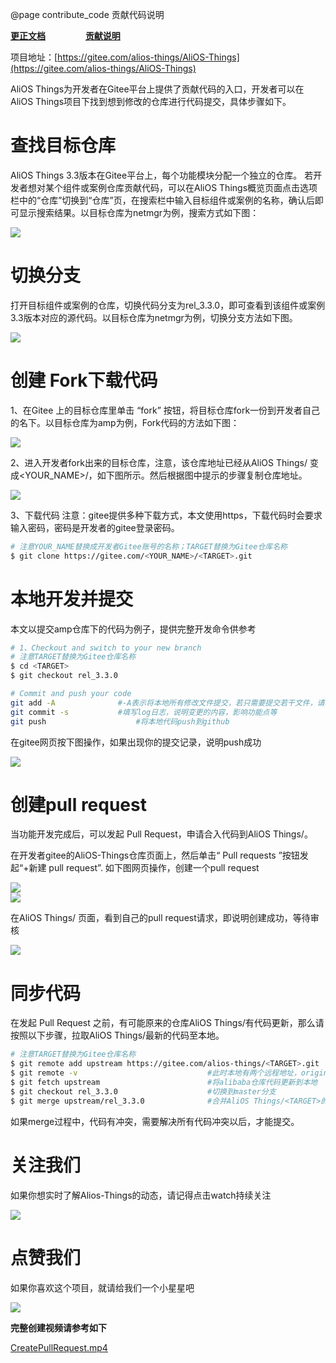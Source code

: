 @page contribute_code 贡献代码说明

**[更正文档](https://gitee.com/alios-things/documentation/edit/rel_3.3.0/developer/contribute_code.md)** &emsp;&emsp;&emsp;&emsp; **[贡献说明](https://g.alicdn.com/alios-things-3.3/doc/contribute_doc.html)**

项目地址：[https://gitee.com/alios-things/AliOS-Things](https://gitee.com/alios-things/AliOS-Things)

AliOS Things为开发者在Gitee平台上提供了贡献代码的入口，开发者可以在AliOS Things项目下找到想到修改的仓库进行代码提交，具体步骤如下。

# 查找目标仓库
AliOS Things 3.3版本在Gitee平台上，每个功能模块分配一个独立的仓库。
若开发者想对某个组件或案例仓库贡献代码，可以在AliOS Things概览页面点击选项栏中的“仓库”切换到“仓库”页，在搜索栏中输入目标组件或案例的名称，确认后即可显示搜索结果。以目标仓库为netmgr为例，搜索方式如下图：

<div align="left">
  <img src="https://img.alicdn.com/imgextra/i2/O1CN01FLjYJF1abQiC3Xk26_!!6000000003348-2-tps-789-326.png" style="max-width:800px;" >
</div>


# 切换分支
打开目标组件或案例的仓库，切换代码分支为rel_3.3.0，即可查看到该组件或案例3.3版本对应的源代码。以目标仓库为netmgr为例，切换分支方法如下图。

<div align="left">
  <img src="https://img.alicdn.com/imgextra/i1/O1CN01Ul5th61rda2VfNObR_!!6000000005654-2-tps-919-555.png" style="max-width:800px;" >
</div>


# 创建 Fork下载代码
1、在Gitee 上的目标仓库里单击 “fork” 按钮，将目标仓库fork一份到开发者自己的名下。以目标仓库为amp为例，Fork代码的方法如下图：

<div align=left display=flex>     <img src="https://img.alicdn.com/imgextra/i1/O1CN01Zg2mW91z0CvYKEaGT_!!6000000006651-2-tps-1236-791.png" style="max-width:800px;" /> </div>

2、进入开发者fork出来的目标仓库，注意，该仓库地址已经从AliOS Things/<TARGET> 变成<YOUR_NAME>/<TARGET>，如下图所示。然后根据图中提示的步骤复制仓库地址。

<div align=left display=flex>     <img src="https://img.alicdn.com/imgextra/i1/O1CN01njxqmz1MMP6YUS3Co_!!6000000001420-2-tps-1236-499.png" style="max-width:800px;" /> </div>



3、下载代码
注意：gitee提供多种下载方式，本文使用https，下载代码时会要求输入密码，密码是开发者的gitee登录密码。

```bash
# 注意YOUR_NAME替换成开发者Gitee账号的名称；TARGET替换为Gitee仓库名称
$ git clone https://gitee.com/<YOUR_NAME>/<TARGET>.git
```
# 本地开发并提交
本文以提交amp仓库下的代码为例子，提供完整开发命令供参考

```bash
# 1、Checkout and switch to your new branch
# 注意TARGET替换为Gitee仓库名称
$ cd <TARGET>
$ git checkout rel_3.3.0

# Commit and push your code
git add -A				#-A表示将本地所有修改文件提交，若只需要提交若干文件，请将-A替换成文件名
git commit -s			#填写log日志，说明变更的内容，影响功能点等
git push					#将本地代码push到github
```

在gitee网页按下图操作，如果出现你的提交记录，说明push成功

<div align=left display=flex>     <img src="https://img.alicdn.com/imgextra/i4/O1CN013qWfcb1hMV7Wl8uch_!!6000000004263-2-tps-1236-475.png" style="max-width:800px;" /> </div>


# 创建pull request
当功能开发完成后，可以发起 Pull Request，申请合入代码到AliOS Things/<TARGET>。

在开发者gitee的AliOS-Things仓库页面上，然后单击“ Pull requests ”按钮发起“+新建 pull request”. 如下图网页操作，创建一个pull request

<div align=left display=flex>     <img src="https://img.alicdn.com/imgextra/i4/O1CN01cH38pj1E96gMPplyV_!!6000000000308-2-tps-1240-1045.png" style="max-width:800px;" /> </div>

<div align=left display=flex>     <img src="https://img.alicdn.com/imgextra/i4/O1CN013qWfcb1hMV7Wl8uch_!!6000000004263-2-tps-1236-475.png" style="max-width:800px;" /> </div>


在AliOS Things/<TARGET> 页面，看到自己的pull request请求，即说明创建成功，等待审核

<div align=left display=flex>     <img src="https://img.alicdn.com/imgextra/i2/O1CN01CVuWdl1G5YqVci86P_!!6000000000571-2-tps-1240-487.png" style="max-width:800px;" /> </div>



# 同步代码
在发起 Pull Request 之前，有可能原来的仓库AliOS Things/<TARGET>有代码更新，那么请按照以下步骤，拉取AliOS Things/<TARGET>最新的代码至本地。
```bash
# 注意TARGET替换为Gitee仓库名称
$ git remote add upstream https://gitee.com/alios-things/<TARGET>.git
$ git remote -v								#此时本地有两个远程地址，origin和upstream，origin对应fork仓库，upstream对应<TARGET>仓库
$ git fetch upstream						#将alibaba仓库代码更新到本地
$ git checkout rel_3.3.0				    #切换到master分支
$ git merge upstream/rel_3.3.0		        #合并AliOS Things/<TARGET>的更新至本地
```
如果merge过程中，代码有冲突，需要解决所有代码冲突以后，才能提交。


# 关注我们
如果你想实时了解Alios-Things的动态，请记得点击watch持续关注

<div align=left display=flex>     <img src="https://img.alicdn.com/imgextra/i4/O1CN01sTnsXX1XMpFDKSs9b_!!6000000002910-2-tps-2830-912.png" style="max-width:800px;" /> </div>



# 点赞我们
如果你喜欢这个项目，就请给我们一个小星星吧

<div align=left display=flex>     <img src="https://img.alicdn.com/imgextra/i2/O1CN01J3HMIe1ecaBDvfWOl_!!6000000003892-2-tps-2818-850.png" style="max-width:800px;" /> </div>


**完整创建视频请参考如下**

[CreatePullRequest.mp4](https://yuque.antfin.com/attachments/lark/0/2021/mp4/1556466/1615277106309-09891a36-3e08-44e0-9aaa-4183b0635ef7.mp4?_lake_card=%7B%22uid%22%3A%221615277100374-0%22%2C%22src%22%3A%22https%3A%2F%2Fyuque.antfin.com%2Fattachments%2Flark%2F0%2F2021%2Fmp4%2F1556466%2F1615277106309-09891a36-3e08-44e0-9aaa-4183b0635ef7.mp4%22%2C%22name%22%3A%22CreatePullRequest.mp4%22%2C%22size%22%3A48166341%2C%22type%22%3A%22video%2Fmp4%22%2C%22ext%22%3A%22mp4%22%2C%22progress%22%3A%7B%22percent%22%3A99%7D%2C%22status%22%3A%22done%22%2C%22percent%22%3A0%2C%22id%22%3A%22iRu44%22%2C%22card%22%3A%22file%22%7D)